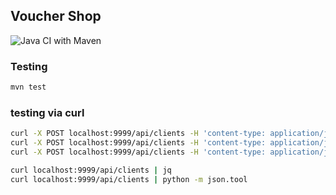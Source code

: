 ## Voucher Shop

![Java CI with Maven](https://github.com/bm64/pp5-voucherstore-3511/workflows/Java%20CI%20with%20Maven/badge.svg)

### Testing

```bash
mvn test
```

### testing via curl

```bash
curl -X POST localhost:9999/api/clients -H 'content-type: application/json' -d '{"firstname": "Mateusz", "lastname": "Bernacik", "address": {"street": "rakowicka"}}'
curl -X POST localhost:9999/api/clients -H 'content-type: application/json' -d '{"firstname": "Mateusz", "lastname": "Bernacik", "address": {"street": "rakowicka"}}'
curl -X POST localhost:9999/api/clients -H 'content-type: application/json' -d '{"firstname": "Mateusz", "lastname": "Bernacik", "address": {"street": "rakowicka"}}'

curl localhost:9999/api/clients | jq
curl localhost:9999/api/clients | python -m json.tool
```